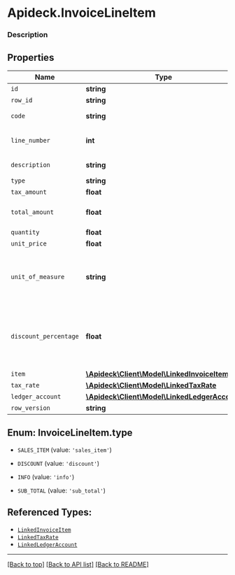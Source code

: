 # Apideck.InvoiceLineItem

### Description

## Properties
Name | Type | Description | Notes
------------ | ------------- | ------------- | -------------
`id` | **string** |  | [optional] 
`row_id` | **string** | Row ID | [optional] 
`code` | **string** | User defined item code | [optional] 
`line_number` | **int** | Line number in the invoice | [optional] 
`description` | **string** | User defined description | [optional] 
`type` | **string** | Item type | [optional] 
`tax_amount` | **float** | Tax amount | [optional] 
`total_amount` | **float** | Total amount of the line item | [optional] 
`quantity` | **float** |  | [optional] 
`unit_price` | **float** |  | [optional] 
`unit_of_measure` | **string** | Description of the unit type the item is sold as, ie: kg, hour. | [optional] 
`discount_percentage` | **float** | Discount percentage applied to the line item when supported downstream. | [optional] 
`item` | [**\Apideck\Client\Model\LinkedInvoiceItem**](LinkedInvoiceItem.md) |  | [optional] 
`tax_rate` | [**\Apideck\Client\Model\LinkedTaxRate**](LinkedTaxRate.md) |  | [optional] 
`ledger_account` | [**\Apideck\Client\Model\LinkedLedgerAccount**](LinkedLedgerAccount.md) |  | [optional] 
`row_version` | **string** |  | [optional] 





<a name="TYPE"></a>
## Enum: InvoiceLineItem.type


* `SALES_ITEM` (value: `'sales_item'`)

* `DISCOUNT` (value: `'discount'`)

* `INFO` (value: `'info'`)

* `SUB_TOTAL` (value: `'sub_total'`)




## Referenced Types:












* [`LinkedInvoiceItem`](LinkedInvoiceItem.md)
* [`LinkedTaxRate`](LinkedTaxRate.md)
* [`LinkedLedgerAccount`](LinkedLedgerAccount.md)


---

[[Back to top]](#) [[Back to API list]](../../../../README.md#documentation-for-api-endpoints) [[Back to README]](../../../../README.md)


